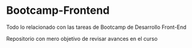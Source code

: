 # Bootcamp-Frontend
Todo lo relacionado con las tareas de Bootcamp de Desarrollo Front-End

Repositorio con mero objetivo de revisar avances en el curso
